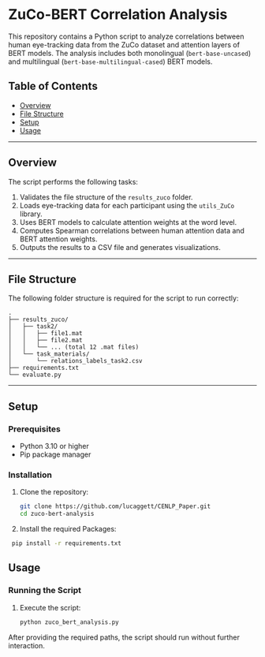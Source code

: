 # ZuCo-BERT Correlation Analysis


This repository contains a Python script to analyze correlations between human eye-tracking data from the ZuCo dataset and attention layers of BERT models. The analysis includes both monolingual (`bert-base-uncased`) and multilingual (`bert-base-multilingual-cased`) BERT models.

## Table of Contents
- [Overview](#overview)
- [File Structure](#file-structure)
- [Setup](#setup)
- [Usage](#usage)

---

## Overview
The script performs the following tasks:
1. Validates the file structure of the `results_zuco` folder.
2. Loads eye-tracking data for each participant using the `utils_ZuCo` library.
3. Uses BERT models to calculate attention weights at the word level.
4. Computes Spearman correlations between human attention data and BERT attention weights.
5. Outputs the results to a CSV file and generates visualizations.

---

## File Structure
The following folder structure is required for the script to run correctly:
```plaintext
.
├── results_zuco/
│   ├── task2/
│   │   ├── file1.mat
│   │   ├── file2.mat
│   │   └── ... (total 12 .mat files)
│   └── task_materials/
│       └── relations_labels_task2.csv
├── requirements.txt
└── evaluate.py
```
---

## Setup

### Prerequisites
- Python 3.10 or higher
- Pip package manager

### Installation
1. Clone the repository:
   ```bash
   git clone https://github.com/lucaggett/CENLP_Paper.git
   cd zuco-bert-analysis
   ```
2. Install the required Packages:
  ```bash
   pip install -r requirements.txt
  ```

## Usage

### Running the Script
1. Execute the script:
   ```bash
   python zuco_bert_analysis.py
   ```
After providing the required paths, the script should run without further interaction.
